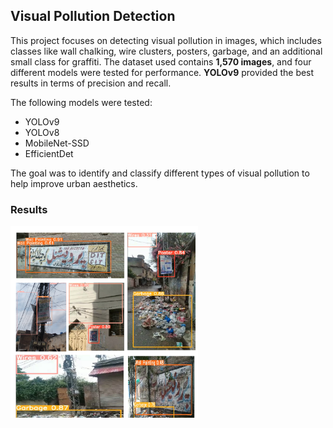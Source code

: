 ## Visual Pollution Detection

This project focuses on detecting visual pollution in images, which includes classes like wall chalking, wire clusters, posters, garbage, and an additional small class for graffiti. The dataset used contains **1,570 images**, and four different models were tested for performance. **YOLOv9** provided the best results in terms of precision and recall.

The following models were tested:
- YOLOv9
- YOLOv8
- MobileNet-SSD
- EfficientDet

The goal was to identify and classify different types of visual pollution to help improve urban aesthetics.

### Results

<img src="image.png" width="300" height="auto">


